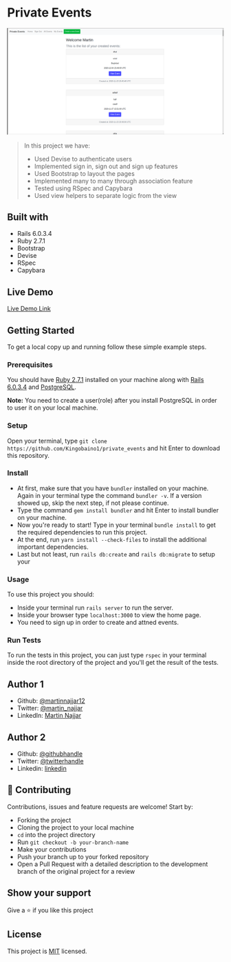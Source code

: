 # Private Events

![screenshot](./app/assets/images/private_events.png)

> In this project we have:
>
> - Used Devise to authenticate users
> - Implemented sign in, sign out and sign up features
> - Used Bootstrap to layout the pages
> - Implemented many to many through association feature
> - Tested using RSpec and Capybara
> - Used view helpers to separate logic from the view

## Built with

- Rails 6.0.3.4
- Ruby 2.7.1
- Bootstrap
- Devise
- RSpec
- Capybara

## Live Demo

[Live Demo Link](https://privatevents.herokuapp.com/)

## Getting Started

To get a local copy up and running follow these simple example steps.

### Prerequisites

You should have [Ruby 2.7.1](https://www.ruby-lang.org/en/documentation/installation/) installed on your machine along with [Rails 6.0.3.4](http://railsinstaller.org/en) and [PostgreSQL](https://www.postgresql.org/download/).

**Note:** You need to create a user(role) after you install PostgreSQL in order to user it on your local machine.

### Setup

Open your terminal, type `git clone https://github.com/Kingobaino1/private_events` and hit Enter to download this repository.

### Install

- At first, make sure that you have `bundler` installed on your machine. Again in your terminal type the command `bundler -v`. If a version showed up, skip the next step, if not please continue.
- Type the command `gem install bundler` and hit Enter to install bundler on your machine.
- Now you're ready to start! Type in your terminal `bundle install` to get the required dependencies to run this project.
- At the end, run `yarn install --check-files` to install the additional important dependencies.
- Last but not least, run `rails db:create` and `rails db:migrate` to setup your

### Usage

To use this project you should:

- Inside your terminal run `rails server` to run the server.
- Inside your browser type `localhost:3000` to view the home page.
- You need to sign up in order to create and attned events.

### Run Tests

To run the tests in this project, you can just type `rspec` in your terminal inside the root directory of the project and you'll get the result of the tests.

## Author 1

- Github: [@martinnajjar12](https://github.com/martinnajjar12)
- Twitter: [@martin_najjar](https://twitter.com/martin_najjar)
- LinkedIn: [Martin Najjar](https://www.linkedin.com/in/martinnajjar12/)

## Author 2

- Github: [@githubhandle](https://github.com/Kingobaino1)
- Twitter: [@twitterhandle](https://twitter.com/ibehkingso)
- Linkedin: [linkedin](https://www.linkedin.com/in/kingsley-ibeh)

## 🤝 Contributing

Contributions, issues and feature requests are welcome! Start by:

- Forking the project
- Cloning the project to your local machine
- `cd` into the project directory
- Run `git checkout -b your-branch-name`
- Make your contributions
- Push your branch up to your forked repository
- Open a Pull Request with a detailed description to the development branch of the original project for a review

## Show your support

Give a ⭐️ if you like this project

## License

This project is [MIT](https://github.com/Kingobaino1/private_events/blob/build-app/LICENSE) licensed.
